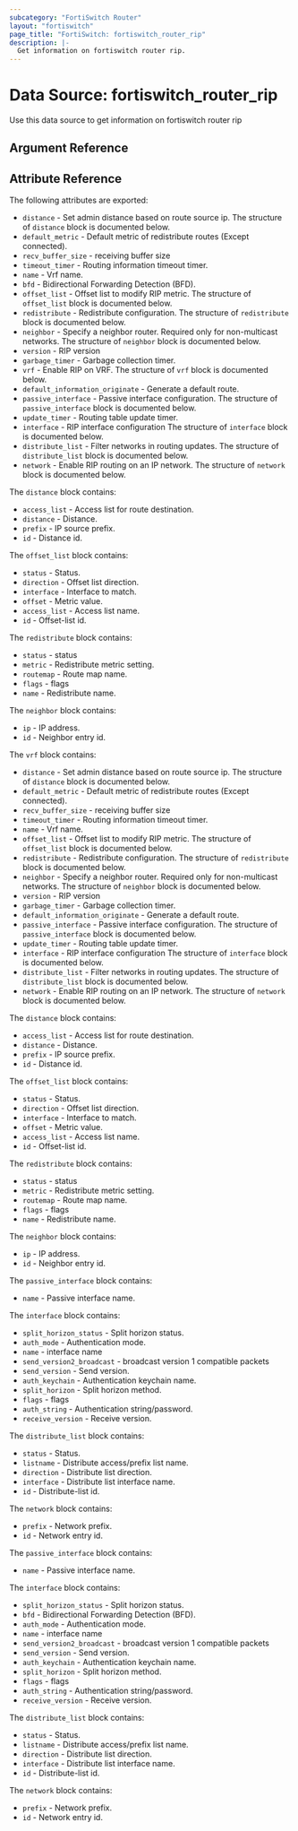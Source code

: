 ```yaml
---
subcategory: "FortiSwitch Router"
layout: "fortiswitch"
page_title: "FortiSwitch: fortiswitch_router_rip"
description: |-
  Get information on fortiswitch router rip.
---
```


# Data Source: fortiswitch_router_rip
Use this data source to get information on fortiswitch router rip

## Argument Reference



## Attribute Reference

The following attributes are exported:

* `distance` - Set admin distance based on route source ip. The structure of `distance` block is documented below.
* `default_metric` - Default metric of redistribute routes (Except connected).
* `recv_buffer_size` - receiving buffer size
* `timeout_timer` - Routing information timeout timer.
* `name` - Vrf name.
* `bfd` - Bidirectional Forwarding Detection (BFD).
* `offset_list` - Offset list to modify RIP metric. The structure of `offset_list` block is documented below.
* `redistribute` - Redistribute configuration. The structure of `redistribute` block is documented below.
* `neighbor` - Specify a neighbor router. Required only for non-multicast networks. The structure of `neighbor` block is documented below.
* `version` - RIP version
* `garbage_timer` - Garbage collection timer.
* `vrf` - Enable RIP on VRF. The structure of `vrf` block is documented below.
* `default_information_originate` - Generate a default route.
* `passive_interface` - Passive interface configuration. The structure of `passive_interface` block is documented below.
* `update_timer` - Routing table update timer.
* `interface` - RIP interface configuration The structure of `interface` block is documented below.
* `distribute_list` - Filter networks in routing updates. The structure of `distribute_list` block is documented below.
* `network` - Enable RIP routing on an IP network. The structure of `network` block is documented below.

The `distance` block contains:

* `access_list` - Access list for route destination.
* `distance` - Distance.
* `prefix` - IP source prefix.
* `id` - Distance id.

The `offset_list` block contains:

* `status` - Status.
* `direction` - Offset list direction.
* `interface` - Interface to match.
* `offset` - Metric value.
* `access_list` - Access list name.
* `id` - Offset-list id.

The `redistribute` block contains:

* `status` - status
* `metric` - Redistribute metric setting.
* `routemap` - Route map name.
* `flags` - flags
* `name` - Redistribute name.

The `neighbor` block contains:

* `ip` - IP address.
* `id` - Neighbor entry id.

The `vrf` block contains:

* `distance` - Set admin distance based on route source ip. The structure of `distance` block is documented below.
* `default_metric` - Default metric of redistribute routes (Except connected).
* `recv_buffer_size` - receiving buffer size
* `timeout_timer` - Routing information timeout timer.
* `name` - Vrf name.
* `offset_list` - Offset list to modify RIP metric. The structure of `offset_list` block is documented below.
* `redistribute` - Redistribute configuration. The structure of `redistribute` block is documented below.
* `neighbor` - Specify a neighbor router. Required only for non-multicast networks. The structure of `neighbor` block is documented below.
* `version` - RIP version
* `garbage_timer` - Garbage collection timer.
* `default_information_originate` - Generate a default route.
* `passive_interface` - Passive interface configuration. The structure of `passive_interface` block is documented below.
* `update_timer` - Routing table update timer.
* `interface` - RIP interface configuration The structure of `interface` block is documented below.
* `distribute_list` - Filter networks in routing updates. The structure of `distribute_list` block is documented below.
* `network` - Enable RIP routing on an IP network. The structure of `network` block is documented below.

The `distance` block contains:

* `access_list` - Access list for route destination.
* `distance` - Distance.
* `prefix` - IP source prefix.
* `id` - Distance id.

The `offset_list` block contains:

* `status` - Status.
* `direction` - Offset list direction.
* `interface` - Interface to match.
* `offset` - Metric value.
* `access_list` - Access list name.
* `id` - Offset-list id.

The `redistribute` block contains:

* `status` - status
* `metric` - Redistribute metric setting.
* `routemap` - Route map name.
* `flags` - flags
* `name` - Redistribute name.

The `neighbor` block contains:

* `ip` - IP address.
* `id` - Neighbor entry id.

The `passive_interface` block contains:

* `name` - Passive interface name.

The `interface` block contains:

* `split_horizon_status` - Split horizon status.
* `auth_mode` - Authentication mode.
* `name` - interface name
* `send_version2_broadcast` - broadcast version 1 compatible packets
* `send_version` - Send version.
* `auth_keychain` - Authentication keychain name.
* `split_horizon` - Split horizon method.
* `flags` - flags
* `auth_string` - Authentication string/password.
* `receive_version` - Receive version.

The `distribute_list` block contains:

* `status` - Status.
* `listname` - Distribute access/prefix list name.
* `direction` - Distribute list direction.
* `interface` - Distribute list interface name.
* `id` - Distribute-list id.

The `network` block contains:

* `prefix` - Network prefix.
* `id` - Network entry id.

The `passive_interface` block contains:

* `name` - Passive interface name.

The `interface` block contains:

* `split_horizon_status` - Split horizon status.
* `bfd` - Bidirectional Forwarding Detection (BFD).
* `auth_mode` - Authentication mode.
* `name` - interface name
* `send_version2_broadcast` - broadcast version 1 compatible packets
* `send_version` - Send version.
* `auth_keychain` - Authentication keychain name.
* `split_horizon` - Split horizon method.
* `flags` - flags
* `auth_string` - Authentication string/password.
* `receive_version` - Receive version.

The `distribute_list` block contains:

* `status` - Status.
* `listname` - Distribute access/prefix list name.
* `direction` - Distribute list direction.
* `interface` - Distribute list interface name.
* `id` - Distribute-list id.

The `network` block contains:

* `prefix` - Network prefix.
* `id` - Network entry id.

